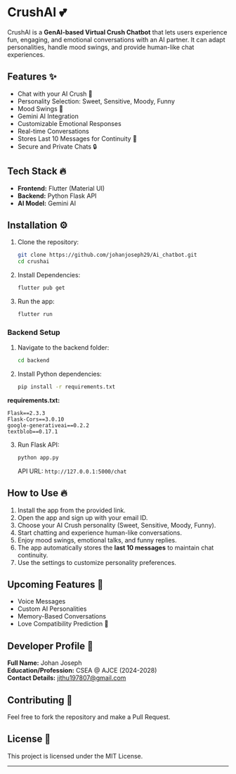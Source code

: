 # CrushAI 💕

CrushAI is a **GenAI-based Virtual Crush Chatbot** that lets users experience fun, engaging, and emotional conversations with an AI partner. It can adapt personalities, handle mood swings, and provide human-like chat experiences.

## Features ✨

- Chat with your AI Crush 💬
- Personality Selection: Sweet, Sensitive, Moody, Funny
- Mood Swings 🌈
- Gemini AI Integration
- Customizable Emotional Responses
- Real-time Conversations
- Stores Last 10 Messages for Continuity 🔄
- Secure and Private Chats 🔒

## Tech Stack 🔥

- **Frontend:** Flutter (Material UI)
- **Backend:** Python Flask API
- **AI Model:** Gemini AI

## Installation ⚙️

1. Clone the repository:
   ```bash
   git clone https://github.com/johanjoseph29/Ai_chatbot.git
   cd crushai
   ```
2. Install Dependencies:
   ```bash
   flutter pub get
   ```
3. Run the app:
   ```bash
   flutter run
   ```

### Backend Setup

1. Navigate to the backend folder:
   ```bash
   cd backend
   ```
2. Install Python dependencies:
   ```bash
   pip install -r requirements.txt
   ```
   
**requirements.txt:**
```plaintext
Flask==2.3.3
Flask-Cors==3.0.10
google-generativeai==0.2.2
textblob==0.17.1
```

3. Run Flask API:
   ```bash
   python app.py
   ```
   API URL: `http://127.0.0.1:5000/chat`

## How to Use 🔥

1. Install the app from the provided link.
2. Open the app and sign up with your email ID.
3. Choose your AI Crush personality (Sweet, Sensitive, Moody, Funny).
4. Start chatting and experience human-like conversations.
5. Enjoy mood swings, emotional talks, and funny replies.
6. The app automatically stores the **last 10 messages** to maintain chat continuity.
7. Use the settings to customize personality preferences.

## Upcoming Features 🚀

- Voice Messages
- Custom AI Personalities
- Memory-Based Conversations
- Love Compatibility Prediction 💖

## Developer Profile 👤

**Full Name:** Johan Joseph\
**Education/Profession:** CSEA @ AJCE (2024-2028)\
**Contact Details:** jithu197807@gmail.com

## Contributing 🤝

Feel free to fork the repository and make a Pull Request.

## License 📄

This project is licensed under the MIT License.

---



